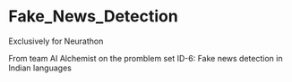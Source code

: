 # Fake_News_Detection
Exclusively for Neurathon 
<br>
<p>From team AI Alchemist on the promblem set ID-6: Fake news detection in Indian languages </p>

